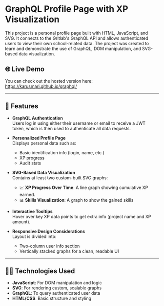 # GraphQL Profile Page with XP Visualization

This project is a personal profile page built with HTML, JavaScript, and SVG. It connects to the Gritlab's GraphQL API and allows authenticated users to view their own school-related data. The project was created to learn and demonstrate the use of GraphQL, DOM manipulation, and SVG-based data visualization.

## 🌐 Live Demo

You can check out the hosted version here: https://karusmari.github.io/graphql/

---

## 📌 Features

- **GraphQL Authentication**  
  Users log in using either their username or email to receive a JWT token, which is then used to authenticate all data requests.

- **Personalized Profile Page**  
  Displays personal data such as:
  - Basic identification info (login, name, etc.)
  - XP progress
  - Audit stats

- **SVG-Based Data Visualization**  
  Contains at least two custom-built SVG graphs:
  - 📈 **XP Progress Over Time**: A line graph showing cumulative XP earned.
  - 📊 **Skills Visualization**: A graph to show the gained skills

- **Interactive Tooltips**  
  Hover over key XP data points to get extra info (project name and XP amount).

- **Responsive Design Considerations**  
  Layout is divided into:
  - Two-column user info section
  - Vertically stacked graphs for a clean, readable UI

---

## 🧑‍💻 Technologies Used

- **JavaScript**: For DOM manipulation and logic
- **SVG**: For rendering custom, scalable graphs
- **GraphQL**: To query authenticated user data
- **HTML/CSS**: Basic structure and styling
